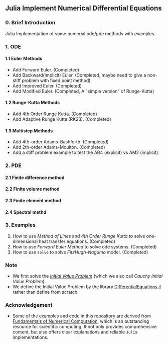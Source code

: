 ## Julia Implement Numerical Differential Equations
### 0. Brief Introduction
Julia Implementation of some numerial ode/pde methods with examples.


### 1. ODE

#### 1.1 Euler Methods
- Add Forward Euler. (Completed) 
- Add Backward(Implicit) Euler. (Completed, maybe need to give a non-stiff problem with fixed point method)
- Add Improved Euler. (Completed)
- Add Modified Euler. (Completed, A "simple version" of Runge-Kutta)
#### 1.2 Runge-Kutta Methods
- Add 4th Order Runge Kutta. (Completed)
- Add Adaptive Runge Kutta (RK23). (Completed)
#### 1.3 Multistep Methods
- Add 4th-order Adams–Bashforth. (Completed)
- Add 2th-order Adams-Moulton. (Completed)
- Add a stiff problem example to test the AB4 (explicit) vs AM2 (implicit).

### 2. PDE
#### 2.1 Finite difference method
#### 2.2 Finite volume method
#### 2.3 Finite element method
#### 2.4 Spectral methd
### 3. Examples
1. How to use *Method of Lines* and *4th Order Runge Kutta* to solve one-dimensional heat transfer equations. (Completed)
2. How to use *Forward Euler Method* to solve ode systems. (Completed)
3. How to use `solve` to solve *FitzHugh-Nagumo* model. (Completed)


### Note
- We first solve the *[Initial Value Problem](https://en.wikipedia.org/wiki/Initial_value_problem#:~:text=In%20multivariable%20calculus%2C%20an%20initial,solving%20an%20initial%20value%20problem.)* (which we also call *Cauchy Initial Value Problem*). 
- We define the Initial Value Problem by the library [DifferentialEquations.jl](https://docs.sciml.ai/DiffEqDocs/stable/) rather than define from scratch.

### Acknowledgement
- Some of the examples and code in this repository are derived from [ Fundamentals of Numerical Computation](https://tobydriscoll.net/fnc-julia/frontmatter.html), which is an outstanding resource for scientific computing. It not only provides comprehensive content, but also offers clear explanations and reliable `Julia` implementations.